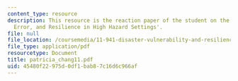 ```yaml
---
content_type: resource
description: This resource is the reaction paper of the student on the topic 'Threat,
  Error, and Resilience in High Hazard Settings'.
file: null
file_location: /coursemedia/11-941-disaster-vulnerability-and-resilience-spring-2005/45480f22975d0df1bab87c16d6c966af_patricia_chang11.pdf
file_type: application/pdf
resourcetype: Document
title: patricia_chang11.pdf
uid: 45480f22-975d-0df1-bab8-7c16d6c966af
---
```

